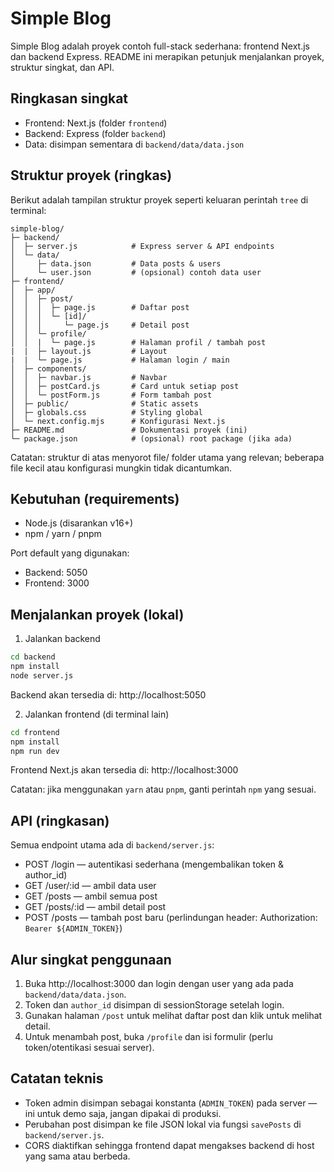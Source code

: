 # Simple Blog

Simple Blog adalah proyek contoh full-stack sederhana: frontend Next.js dan backend Express.
README ini merapikan petunjuk menjalankan proyek, struktur singkat, dan API.

## Ringkasan singkat

- Frontend: Next.js (folder `frontend`)
- Backend: Express (folder `backend`)
- Data: disimpan sementara di `backend/data/data.json`

## Struktur proyek (ringkas)

Berikut adalah tampilan struktur proyek seperti keluaran perintah `tree` di terminal:

```text
simple-blog/
├─ backend/
│  ├─ server.js            # Express server & API endpoints
│  └─ data/
│     ├─ data.json         # Data posts & users
│     └─ user.json         # (opsional) contoh data user
├─ frontend/
│  ├─ app/
│  │  ├─ post/
│  │  │  ├─ page.js        # Daftar post
│  │  │  └─ [id]/
│  │  │     └─ page.js     # Detail post
│  │  └─ profile/
│  │  |  └─ page.js        # Halaman profil / tambah post
|  |  ├─ layout.js         # Layout
|  |  └─ page.js           # Halaman login / main
│  ├─ components/
│  │  ├─ navbar.js         # Navbar
│  │  ├─ postCard.js       # Card untuk setiap post
│  │  └─ postForm.js       # Form tambah post
│  ├─ public/              # Static assets
│  ├─ globals.css          # Styling global
│  └─ next.config.mjs      # Konfigurasi Next.js
├─ README.md               # Dokumentasi proyek (ini)
└─ package.json            # (opsional) root package (jika ada)
```

Catatan: struktur di atas menyorot file/ folder utama yang relevan; beberapa file kecil atau konfigurasi mungkin tidak dicantumkan.

## Kebutuhan (requirements)

- Node.js (disarankan v16+)
- npm / yarn / pnpm

Port default yang digunakan:

- Backend: 5050
- Frontend: 3000

## Menjalankan proyek (lokal)

1. Jalankan backend

```bash
cd backend
npm install
node server.js
```

Backend akan tersedia di: http://localhost:5050

2. Jalankan frontend (di terminal lain)

```bash
cd frontend
npm install
npm run dev
```

Frontend Next.js akan tersedia di: http://localhost:3000

Catatan: jika menggunakan `yarn` atau `pnpm`, ganti perintah `npm` yang sesuai.

## API (ringkasan)

Semua endpoint utama ada di `backend/server.js`:

- POST /login — autentikasi sederhana (mengembalikan token & author_id)
- GET /user/:id — ambil data user
- GET /posts — ambil semua post
- GET /posts/:id — ambil detail post
- POST /posts — tambah post baru (perlindungan header: Authorization: `Bearer ${ADMIN_TOKEN}`)

## Alur singkat penggunaan

1. Buka http://localhost:3000 dan login dengan user yang ada pada `backend/data/data.json`.
2. Token dan `author_id` disimpan di sessionStorage setelah login.
3. Gunakan halaman `/post` untuk melihat daftar post dan klik untuk melihat detail.
4. Untuk menambah post, buka `/profile` dan isi formulir (perlu token/otentikasi sesuai server).

## Catatan teknis

- Token admin disimpan sebagai konstanta (`ADMIN_TOKEN`) pada server — ini untuk demo saja, jangan dipakai di produksi.
- Perubahan post disimpan ke file JSON lokal via fungsi `savePosts` di `backend/server.js`.
- CORS diaktifkan sehingga frontend dapat mengakses backend di host yang sama atau berbeda.
